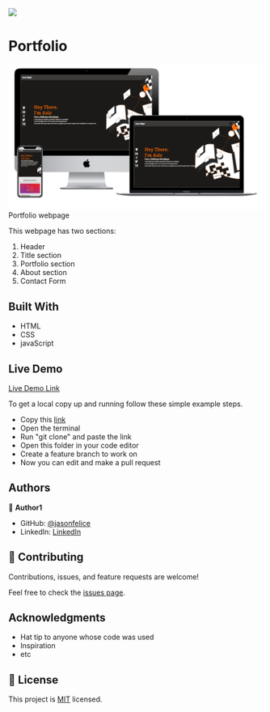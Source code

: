 ![](https://img.shields.io/badge/Microverse-blueviolet)

# Portfolio
![](screenshot.png)
Portfolio webpage

This webpage has two sections:
1. Header
2. Title section
3. Portfolio section
4. About section
5. Contact Form

## Built With

- HTML
- CSS
- javaScript

## Live Demo
[Live Demo Link](#)

To get a local copy up and running follow these simple example steps.
- Copy this [link](https://github.com/jasonfelice/mobile-menu)
- Open the terminal
- Run "git clone" and paste the link
- Open this folder in your code editor
- Create a feature branch to work on
- Now you can edit and make a pull request



## Authors

👤 **Author1**

- GitHub: [@jasonfelice](https://github.com/jasonfelice)
- LinkedIn: [LinkedIn](https://www.linkedin.com/in/jake-felice)

## 🤝 Contributing

Contributions, issues, and feature requests are welcome!

Feel free to check the [issues page](../../issues/).

## Acknowledgments

- Hat tip to anyone whose code was used
- Inspiration
- etc

## 📝 License

This project is [MIT](./MIT.md) licensed.
